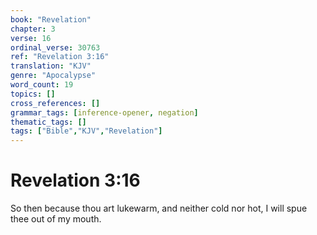 ```yaml
---
book: "Revelation"
chapter: 3
verse: 16
ordinal_verse: 30763
ref: "Revelation 3:16"
translation: "KJV"
genre: "Apocalypse"
word_count: 19
topics: []
cross_references: []
grammar_tags: [inference-opener, negation]
thematic_tags: []
tags: ["Bible","KJV","Revelation"]
---
```


# Revelation 3:16

So then because thou art lukewarm, and neither cold nor hot, I will spue thee out of my mouth.

